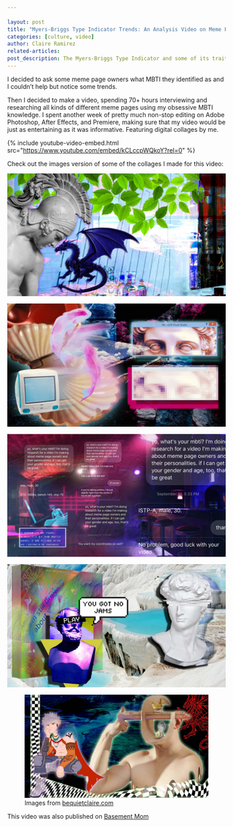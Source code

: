 ```yaml
---

layout: post
title: "Myers-Briggs Type Indicator Trends: An Analysis Video on Meme Page Owners and Their MBTI"
categories: [culture, video]
author: Claire Ramirez
related-articles:
post_description: The Myers-Briggs Type Indicator and some of its traits are reflected through different meme page habits. Let Claire take you through this journey of self-awareness & meme expression.
---
```


<p class="lead">
	I decided to ask some meme page owners what MBTI they identified as and I couldn’t help but notice some trends.
</p>

Then I decided to make a video, spending 70+ hours interviewing and researching all kinds of different meme pages using my obsessive MBTI knowledge. I spent another week of pretty much non-stop editing on Adobe Photoshop, After Effects, and Premiere, making sure that my video would be just as entertaining as it was informative. Featuring digital collages by me. 

{% include youtube-video-embed.html src="https://www.youtube.com/embed/kCLccpWQkoY?rel=0" %}
<br />

<p class="lead">
	Check out the images version of some of the collages I made for this video:
</p>

![collage 2](/assets/post_media/2021-3-19-mbti-types-and-memes/mbticollage2.jpg "mbti collage 2")

![collage 3](/assets/post_media/2021-3-19-mbti-types-and-memes/mbticollage3.jpg "mbti collage 3")

![collage 4](/assets/post_media/2021-3-19-mbti-types-and-memes/mbticollage4.jpg "mbti collage 4")

![collage 5](/assets/post_media/2021-3-19-mbti-types-and-memes/mbticollage5.jpg "mbti collage 5")


<figure class="figure">
	<img src="/assets/post_media/2021-3-19-mbti-types-and-memes/mbticollage7.jpg" class="figure-img img-fluid rounded" alt="collage ">
	<figcaption class="figure-caption">
		Images from <a href="https://www.bequietclaire.com/myvideos/mbti-memes" target="_blank">bequietclaire.com</a>
	</figcaption>
</figure>


This video was also published on [Basement Mom](https://basementmom.com/)